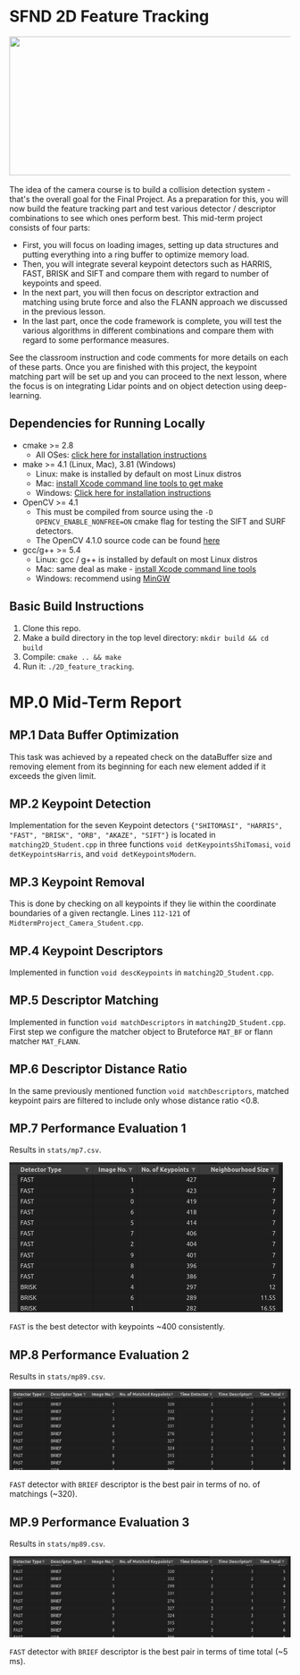 # SFND 2D Feature Tracking

<img src="images/keypoints.png" width="820" height="248" />

The idea of the camera course is to build a collision detection system - that's the overall goal for the Final Project. As a preparation for this, you will now build the feature tracking part and test various detector / descriptor combinations to see which ones perform best. This mid-term project consists of four parts:

* First, you will focus on loading images, setting up data structures and putting everything into a ring buffer to optimize memory load. 
* Then, you will integrate several keypoint detectors such as HARRIS, FAST, BRISK and SIFT and compare them with regard to number of keypoints and speed. 
* In the next part, you will then focus on descriptor extraction and matching using brute force and also the FLANN approach we discussed in the previous lesson. 
* In the last part, once the code framework is complete, you will test the various algorithms in different combinations and compare them with regard to some performance measures. 

See the classroom instruction and code comments for more details on each of these parts. Once you are finished with this project, the keypoint matching part will be set up and you can proceed to the next lesson, where the focus is on integrating Lidar points and on object detection using deep-learning. 

## Dependencies for Running Locally
* cmake >= 2.8
  * All OSes: [click here for installation instructions](https://cmake.org/install/)
* make >= 4.1 (Linux, Mac), 3.81 (Windows)
  * Linux: make is installed by default on most Linux distros
  * Mac: [install Xcode command line tools to get make](https://developer.apple.com/xcode/features/)
  * Windows: [Click here for installation instructions](http://gnuwin32.sourceforge.net/packages/make.htm)
* OpenCV >= 4.1
  * This must be compiled from source using the `-D OPENCV_ENABLE_NONFREE=ON` cmake flag for testing the SIFT and SURF detectors.
  * The OpenCV 4.1.0 source code can be found [here](https://github.com/opencv/opencv/tree/4.1.0)
* gcc/g++ >= 5.4
  * Linux: gcc / g++ is installed by default on most Linux distros
  * Mac: same deal as make - [install Xcode command line tools](https://developer.apple.com/xcode/features/)
  * Windows: recommend using [MinGW](http://www.mingw.org/)

## Basic Build Instructions

1. Clone this repo.
2. Make a build directory in the top level directory: `mkdir build && cd build`
3. Compile: `cmake .. && make`
4. Run it: `./2D_feature_tracking`.

# MP.0 Mid-Term Report

## MP.1 Data Buffer Optimization

This task was achieved by a repeated check on the dataBuffer size and removing element from its beginning for each new element added if it exceeds the given limit.

## MP.2 Keypoint Detection

Implementation for the seven Keypoint detectors `{"SHITOMASI", "HARRIS", "FAST", "BRISK", "ORB", "AKAZE", "SIFT"}` is located in `matching2D_Student.cpp` in three functions `void detKeypointsShiTomasi`, `void detKeypointsHarris`, and `void detKeypointsModern`.

## MP.3 Keypoint Removal

This is done by checking on all keypoints if they lie within the coordinate boundaries of a given rectangle. Lines `112-121` of `MidtermProject_Camera_Student.cpp`.

## MP.4 Keypoint Descriptors

Implemented in function `void descKeypoints` in `matching2D_Student.cpp`.

## MP.5 Descriptor Matching

Implemented in function `void matchDescriptors` in `matching2D_Student.cpp`. First step we configure the matcher object to Bruteforce `MAT_BF` or flann matcher `MAT_FLANN`. 

## MP.6 Descriptor Distance Ratio

In the same previously mentioned function `void matchDescriptors`, matched keypoint pairs are filtered to include only whose distance ratio <0.8.

## MP.7 Performance Evaluation 1

Results in `stats/mp7.csv`.

<img src="images/mp7.png" />

`FAST` is the best detector with keypoints ~400 consistently.


## MP.8 Performance Evaluation 2

Results in `stats/mp89.csv`.

<img src="images/mp891.png" />

`FAST` detector with `BRIEF` descriptor is the best pair in terms of no. of matchings (~320).

## MP.9 Performance Evaluation 3

Results in `stats/mp89.csv`.

<img src="images/mp891.png" />

`FAST` detector with `BRIEF` descriptor is the best pair in terms of time total (~5 ms).


